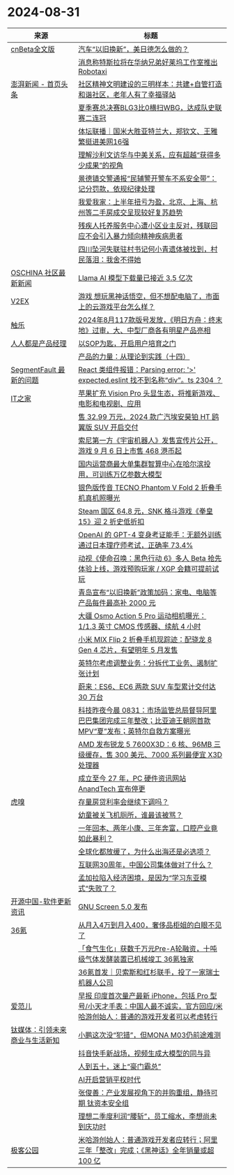 ﻿# 2024-08-31

|来源|标题|
|---|---|
|[cnBeta全文版](http://feeds2.feedburner.com/cnbeta-full)|[汽车“以旧换新”，美日德怎么做的？](https://m.cnbeta.com.tw/view/1444081.htm)|
||[消息称特斯拉将在华纳兄弟好莱坞工作室推出Robotaxi](https://m.cnbeta.com.tw/view/1444079.htm)|
|[澎湃新闻 - 首页头条](https://plink.anyfeeder.com/thepaper)|[社区精神文明建设的三明样本：共建+自管打造和谐社区，老年人有了幸福驿站](https://m.thepaper.cn/detail/28578454)|
||[夏季赛总决赛BLG3比0横扫WBG，达成队史联赛二连冠](https://m.thepaper.cn/detail/28588767)|
||[体坛联播｜国米大胜亚特兰大，郑钦文、王雅繁挺进美网16强](https://m.thepaper.cn/detail/28588585)|
||[理解沙利文访华与中美关系，应有超越“获得多少成果”的视角](https://m.thepaper.cn/detail/28582739)|
||[景德镇交警通报“民辅警开警车不系安全带”：记分罚款，依规纪律处理](https://m.thepaper.cn/detail/28583378)|
||[我爱我家：上半年扭亏为盈，北京、上海、杭州等二手房成交呈现较好复苏趋势](https://m.thepaper.cn/detail/28583367)|
||[残疾人托养服务中心遭小区业主反对，残联回应不会引入暴力倾向精神疾病患者](https://m.thepaper.cn/detail/28580072)|
||[四川坠河失联驻村书记何小青遗体被找到，村民落泪：我舍不得她](https://m.thepaper.cn/detail/28580326)|
|[OSCHINA 社区最新新闻](https://www.oschina.net/news/rss)|[Llama AI 模型下载量已接近 3.5 亿次](https://www.oschina.net/news/309697/meta-llama-ai-models-350m-downloads)|
|[V2EX](https://www.v2ex.com/index.xml)|[ 游戏 想玩黑神话悟空，但不想配电脑了，市面上的云游戏平台怎么样？](https://www.v2ex.com/t/1069187#reply20)|
|[触乐](http://www.chuapp.com/feed)|[2024年8月117款版号发放，《明日方舟：终末地》过审，大、中型厂商各有明星产品亮相](http://www.chuapp.com/article/290181.html)|
|[人人都是产品经理](https://www.woshipm.com/feed)|[以SOP为匙，开启用户培育之门](https://www.woshipm.com/it/6106833.html)|
||[产品的力量：从理论到实践（十四）](https://www.woshipm.com/share/6106845.html)|
|[SegmentFault 最新的问题](https://segmentfault.com/feeds/questions)|[React 类组件报错：Parsing error: '>' expected.eslint 找不到名称“div”。ts 2304 ？](https://segmentfault.com/q/1010000045231712)|
|[IT之家](https://www.ithome.com/rss/)|[苹果扩充 Vision Pro 头显生态，将推新游戏、电影和电视剧、应用](https://www.ithome.com/0/792/459.htm)|
||[售 32.99 万元，2024 款广汽埃安昊铂 HT 鸥翼版 SUV 开启交付](https://www.ithome.com/0/792/458.htm)|
||[索尼第一方《宇宙机器人》发售宣传片公开，游戏 9 月 6 日上市售 468 港币起](https://www.ithome.com/0/792/457.htm)|
||[国内运营商最大单集群智算中心在哈尔滨投用，可训练万亿参数大模型](https://www.ithome.com/0/792/456.htm)|
||[银色版传音 TECNO Phantom V Fold 2 折叠手机真机照曝光](https://www.ithome.com/0/792/455.htm)|
||[Steam 国区 64.8 元，SNK 格斗游戏《拳皇 15》迎 2 折史低折扣](https://www.ithome.com/0/792/454.htm)|
||[OpenAI 的 GPT-4 变身考证能手：无额外训练通过日本理疗师考试，正确率 73.4%](https://www.ithome.com/0/792/452.htm)|
||[动视《使命召唤：黑色行动 6》多人 Beta 抢先体验上线，游戏预购玩家 / XGP 会籍可提前试玩](https://www.ithome.com/0/792/451.htm)|
||[青岛宣布“以旧换新”政策加码：家电、电脑等产品每件最高补 2000 元](https://www.ithome.com/0/792/450.htm)|
||[大疆 Osmo Action 5 Pro 运动相机曝光：1/1.3 英寸 CMOS 传感器、续航 4 小时](https://www.ithome.com/0/792/449.htm)|
||[小米 MIX Flip 2 折叠手机现踪迹：配骁龙 8 Gen 4 芯片，有望明年 5 月发售](https://www.ithome.com/0/792/448.htm)|
||[英特尔考虑调整业务：分拆代工业务、遏制扩张计划](https://www.ithome.com/0/792/447.htm)|
||[蔚来：ES6、EC6 两款 SUV 车型累计交付达 30 万台](https://www.ithome.com/0/792/446.htm)|
||[科技昨夜今晨 0831：市场监管总局督导阿里巴巴集团完成三年整改；比亚迪王朝网首款 MPV“夏”发布；英特尔自救方案曝光](https://www.ithome.com/0/792/444.htm)|
||[AMD 发布锐龙 5 7600X3D：6 核、96MB 三级缓存，售 300 美元、7000 系列最便宜 X3D 处理器](https://www.ithome.com/0/792/443.htm)|
||[成立至今 27 年，PC 硬件资讯网站 AnandTech 宣布停更](https://www.ithome.com/0/792/442.htm)|
|[虎嗅](https://rss.huxiu.com/)|[存量房贷利率会继续下调吗？](https://www.huxiu.com/article/3417068.html?f=rss)|
||[幼童被关飞机厕所，谁最该被骂？](https://www.huxiu.com/article/3417064.html?f=rss)|
||[一年回本、两年小康、三年奔富，口腔产业竟如此暴利？](https://www.huxiu.com/article/3414665.html?f=rss)|
||[全球化都放缓了，为什么出海还是必选项？](https://www.huxiu.com/article/3416600.html?f=rss)|
||[互联网30周年，中国公司集体做对了什么？](https://www.huxiu.com/article/3417045.html?f=rss)|
||[孟加拉陷入经济困境，是因为“学习东亚模式“失败了？](https://www.huxiu.com/article/3416598.html?f=rss)|
|[开源中国-软件更新资讯](https://rsshub.app/oschina/news/project)|[GNU Screen 5.0 发布](https://www.oschina.net/news/309691/gnu-screen-5-0-reeased)|
|[36氪](https://36kr.com/feed)|[从月入4万到月入400，奢侈品柜姐的白眼不见了](https://36kr.com/p/2927045384804993?f=rss)|
||[「食气生化」获数千万元Pre-A轮融资，十吨级气体发酵装置已机械竣工 36氪独家](https://36kr.com/p/2927320421948291?f=rss)|
||[36氪首发｜贝索斯和红杉联手，投了一家瑞士机器人公司](https://36kr.com/p/2928768069704322?f=rss)|
|[爱范儿](https://plink.anyfeeder.com/ifanr)|[早报 印度首次量产最新 iPhone，包括 Pro 型号/小天才手表：中国人最不诚实，官方回应/米哈游创始人：普通的游戏开发者可以考虑转行](https://www.ifanr.com/1597858?utm_source=rss&utm_medium=rss&utm_campaign=)|
|[钛媒体：引领未来商业与生活新知](https://www.tmtpost.com/feed)|[小鹏这次没“犯错”，但MONA M03仍前途难测](https://www.tmtpost.com/7232417.html)|
||[抖音快手新战场，视频生成大模型的同与异](https://www.tmtpost.com/7232619.html)|
||[人到五十，迷上“豪门霸总”](https://www.tmtpost.com/7232632.html)|
||[AI开启营销平权时代](https://www.tmtpost.com/7232359.html)|
||[张俊善：产业发展视角下的并购重组，静待可期 钛资本安全组](https://www.tmtpost.com/7232633.html)|
||[理想二季度利润“腰斩”，员工缩水，李想尚未到庆功时](https://www.tmtpost.com/7232729.html)|
|[极客公园](https://plink.anyfeeder.com/geekpark)|[米哈游创始人：普通游戏开发者应转行；阿里三年「整改」完成；《黑神话》全年销量或超 100 亿](http://www.geekpark.net/news/340013)|
